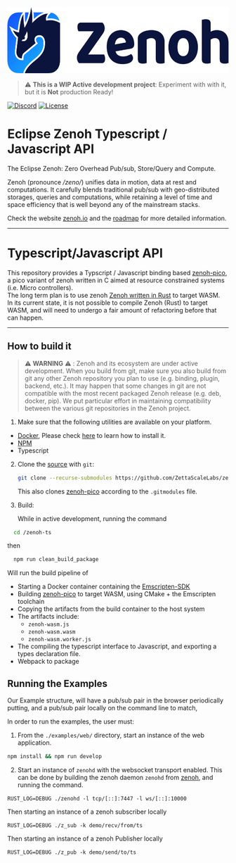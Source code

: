 <img src="https://raw.githubusercontent.com/eclipse-zenoh/zenoh/master/zenoh-dragon.png" height="150">

> :warning: **This is a WIP Active development project**: Experiment with with it, but it is **Not** production Ready!  

[![Discord](https://img.shields.io/badge/chat-on%20discord-blue)](https://discord.gg/2GJ958VuHs)
[![License](https://img.shields.io/badge/License-Apache%202.0-blue.svg)](https://opensource.org/licenses/Apache-2.0)

# Eclipse Zenoh Typescript / Javascript API

The Eclipse Zenoh: Zero Overhead Pub/sub, Store/Query and Compute.

Zenoh (pronounce _/zeno/_) unifies data in motion, data at rest and computations. It carefully blends traditional pub/sub with geo-distributed storages, queries and computations, while retaining a level of time and space efficiency that is well beyond any of the mainstream stacks.

Check the website [zenoh.io](http://zenoh.io) and the [roadmap](https://github.com/eclipse-zenoh/roadmap) for more detailed information.

-------------------------------
# Typescript/Javascript API

This repository provides a Typscript / Javascript binding based [zenoh-pico], a pico variant of zenoh written in C aimed at resource constrained systems (i.e. Micro controllers).  
The long term plan is to use zenoh [Zenoh written in Rust](https://github.com/eclipse-zenoh/zenoh) to target WASM.   
In its current state, it is not possible to compile Zenoh (Rust) to target WASM, and will need to undergo a fair amount of refactoring before that can happen.

-------------------------------
## How to build it

> :warning: **WARNING** :warning: : Zenoh and its ecosystem are under active development. When you build from git, make sure you also build from git any other Zenoh repository you plan to use (e.g. binding, plugin, backend, etc.). It may happen that some changes in git are not compatible with the most recent packaged Zenoh release (e.g. deb, docker, pip). We put particular effort in maintaining compatibility between the various git repositories in the Zenoh project.

1. Make sure that the following utilities are available on your platform. 
 - [Docker](https://www.docker.com/), Please check [here](https://docs.docker.com/engine/install/) to learn how to install it.
 - [NPM](https://www.npmjs.com/package/npm)
 - Typescript 

2. Clone the [source] with `git`:

   ```bash
   git clone --recurse-submodules https://github.com/ZettaScaleLabs/zenoh-ts.git
   ```
   This also clones [zenoh-pico]  according to the `.gitmodules` file. 

3. Build:

    While in active development, running the command
  ```bash
    cd /zenoh-ts
  ```
  then  

  ```bash
    npm run clean_build_package
  ```

  Will run the build pipeline of 
  - Starting a Docker container containing the [Emscripten-SDK](https://emscripten.org/)
  - Building [zenoh-pico] to target WASM, using CMake + the Emscripten toolchain
  - Copying the artifacts from the build container to the host system
  - The artifacts include:
    - `zenoh-wasm.js`
    - `zenoh-wasm.wasm`
    - `zenoh-wasm.worker.js`
  - The compiling the typescript interface to Javascript, and exporting a types declaration file.
  - Webpack to package


[source]: https://github.com/ZettaScale-Labs/zenoh-ts.git
[zenoh-pico]:https://github.com/eclipse-zenoh/zenoh-pico

## Running the Examples

  Our Example structure, will have a pub/sub pair in the browser periodically putting,
  and a pub/sub pair locally on the command line to match, 

  In order to run the examples, the user must:

  1. From the `./examples/web/` directory, start an instance of the web application.
```bash
npm install && npm run develop
```

  2. Start an instance of `zenohd` with the websocket transport enabled.
  This can be done by building the zenoh daemon `zenohd` from [zenoh], and running the command.

```
RUST_LOG=DEBUG ./zenohd -l tcp/[::]:7447 -l ws/[::]:10000
```
  
<!-- 
RUST_LOG=DEBUG cargo run zenohd -- -l tcp/[::]:7447 -l ws/[::]:10000
-->

Then starting an instance of a zenoh subscriber locally

```
RUST_LOG=DEBUG ./z_sub -k demo/recv/from/ts
```

Then starting an instance of a zenoh Publisher locally

```
RUST_LOG=DEBUG ./z_pub -k demo/send/to/ts
```


<!-- cargo run --release --example z_sub -- -k demo/ts/** -->
<!-- -k demo/rcv_from_ts/* -->

[zenoh]: https://github.com/eclipse-zenoh/zenoh

<!-- 
## API conventions
Many of the types exposed by the `zenoh-c` API are types for which destruction is necessary. To help you spot these types, we named them with the convention that  any destructible type must start by `z_owned`.

For maximum performance, we try to make as few copies as possible. Sometimes, this implies moving data that you `z_owned`. Any function that takes a non-const pointer to a `z_owned` type will perform its destruction. To make this pattern more obvious, we encourage you to use the `z_move` macro instead of a simple `&` to create these pointers. Rest assured that all `z_owned` types are double-free safe, and that you may check whether any `z_owned_X_t` typed value is still valid by using `z_X_check(&val)`, or the `z_check(val)` macro if you're using C11.

We hope this convention will help you streamline your memory-safe usage of zenoh, as following it should make looking for leaks trivial: simply search for paths where a value of a `z_owned` type hasn't been passed to a function using `z_move`.

Functions that simply need to borrow your data will instead take values of the associated `z_X_t` type. You may construct them using `z_X_loan(&val)` (or the `z_loan(val)` generic macro with C11).

Note that some `z_X_t` typed values can be constructed without needing to `z_borrow` their owned variants. This allows you to reduce the amount of copies realized in your program.

The examples have been written with C11 in mind, using the conventions we encourage you to follow.

Finally, we strongly advise that you refrain from using structure field that starts with `_`:
* We try to maintain a common API between `zenoh-c` and [`zenoh-pico`](https://github.com/eclipse-zenoh/zenoh-pico), such that porting code from one to the other is, ideally, trivial. However, some types must have distinct representations in either library, meaning that using these representations explicitly will get you in trouble when porting.
* We reserve the right to change the memory layout of any type which has `_`-prefixed fields, so trying to use them might cause your code to break on updates.

## Logging
By default, zenoh-c enables Zenoh's logging library upon using the `z_open` or `z_scout` functions. This behavior can be disabled by adding `-DDISABLE_LOGGER_AUTOINIT:bool=true` to the `cmake` configuration command. The logger may then be manually re-enabled with the `zc_init_logger` function.

## Cross-Compilation
* The following alternative options have been introduced to facilitate cross-compilation.
> :warning: **WARNING** :warning: : Perhaps additional efforts are necessary, that will depend of your environment.

- `-DZENOHC_CARGO_CHANNEL=nightly|beta|stable`: refers to a specific rust toolchain release [`rust-channels`] https://rust-lang.github.io/rustup/concepts/channels.html
- `-DZENOHC_CARGO_FLAGS`: several optional flags can be used for compilation. [`cargo flags`] https://doc.rust-lang.org/cargo/commands/cargo-build.html
- `-DZENOHC_CUSTOM_TARGET`: specifies a crosscompilation target. Currently rust support several Tire-1, Tire-2 and Tire-3 targets [`targets`] https://doc.rust-lang.org/nightly/rustc/platform-support.html. But keep in mind that zenoh-c only have support for following targets: `aarch64-unknown-linux-gnu`, `x86_64-unknown-linux-gnu`, `arm-unknown-linux-gnueabi`

Lets put all together in an example:
Assuming you want to crosscompile for aarch64-unknown-linux-gnu.

1. install required packages
  - `sudo apt install gcc-aarch64-linux-gnu`
2. *(Only if you use `nightly` ) 
  - `rustup component add rust-src --toolchain nightly`
3. Compile Zenoh-C. Assume that it's in 'zenoh-c' directory. Notice that build in this sample is performed outside of source directory
  ```bash
  $ export RUSTFLAGS="-Clinker=aarch64-linux-gnu-gcc -Car=aarch64-linux-gnu-ar"
  $ mkdir -p build && cd build
  $ cmake ../zenoh-c  -DZENOHC_CARGO_CHANNEL=nightly -DZENOHC_CARGO_FLAGS="-Zbuild-std=std,panic_abort" -DZENOHC_CUSTOM_TARGET="aarch64-unknown-linux-gnu" -DCMAKE_INSTALL_PREFIX=../aarch64/stage
  $ cmake --build . --target install
  ```
Additionally you can use `RUSTFLAGS` environment variable for lead the compilation.

If all goes right the building files will be located at:
`/path/to/zenoh-c/target/aarch64-unknown-linux-gnu/release`
and release files will be located at
`/path/to/zenoh-c/target/aarch64-unknown-linux-gnu/release`

## Zenoh features support (enabling/disabling protocols, etc)

It's necessary sometimes to build zenoh-c library with set of features different from default. For example: enable TCP and UDP only. This can be done by changing `ZENOHC_CARGO_FLAGS` parameter for cmake (notice ";" instead of space due to cmake peculiarities)

Available features can be found in zenoh sources: https://github.com/eclipse-zenoh/zenoh/blob/master/zenoh/Cargo.toml

```
cmake ../zenoh-c -DZENOHC_CARGO_FLAGS="--no-default-features;--features=zenoh/transport_tcp,zenoh/transport_udp"
```
 -->
